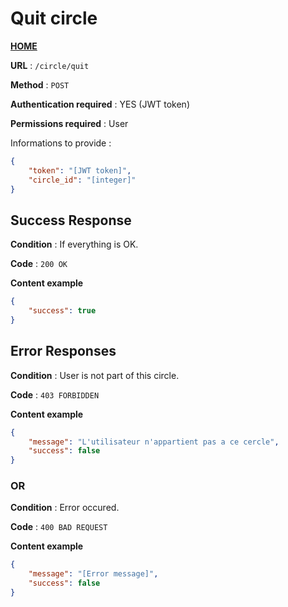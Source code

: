 # Quit circle
**[HOME](../README.md)**

**URL** : `/circle/quit`

**Method** : `POST`

**Authentication required** : YES (JWT token)

**Permissions required** : User


Informations to provide :

```json
{
    "token": "[JWT token]",
    "circle_id": "[integer]"
}
```

## Success Response

**Condition** : If everything is OK.

**Code** : `200 OK`

**Content example**

```json
{
    "success": true
}
```

## Error Responses

**Condition** : User is not part of this circle.

**Code** : `403 FORBIDDEN`

**Content example**

```json
{
    "message": "L'utilisateur n'appartient pas a ce cercle",
    "success": false
}
```

### OR

**Condition** : Error occured.

**Code** : `400 BAD REQUEST`

**Content example**

```json
{
    "message": "[Error message]",
    "success": false
}
```